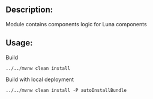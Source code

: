 ## Description:

Module contains components logic for Luna components

## Usage:

Build
```
../../mvnw clean install
```

Build with local deployment
```
../../mvnw clean install -P autoInstallBundle
```
